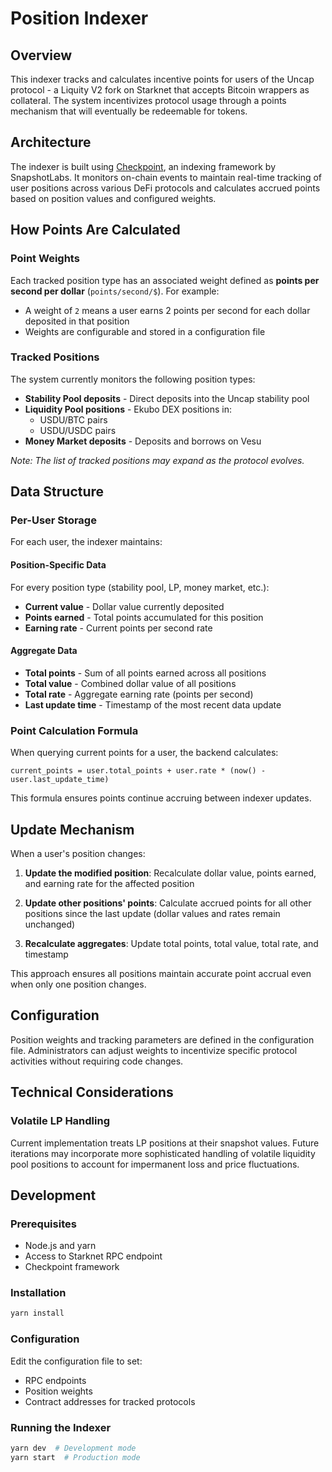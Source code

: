 # Position Indexer

## Overview

This indexer tracks and calculates incentive points for users of the Uncap protocol - a Liquity V2 fork on Starknet that accepts Bitcoin wrappers as collateral. The system incentivizes protocol usage through a points mechanism that will eventually be redeemable for tokens.

## Architecture

The indexer is built using [Checkpoint](https://github.com/checkpoint-labs/checkpoint/), an indexing framework by SnapshotLabs. It monitors on-chain events to maintain real-time tracking of user positions across various DeFi protocols and calculates accrued points based on position values and configured weights.

## How Points Are Calculated

### Point Weights

Each tracked position type has an associated weight defined as **points per second per dollar** (`points/second/$`). For example:
- A weight of `2` means a user earns 2 points per second for each dollar deposited in that position
- Weights are configurable and stored in a configuration file

### Tracked Positions

The system currently monitors the following position types:
- **Stability Pool deposits** - Direct deposits into the Uncap stability pool
- **Liquidity Pool positions** - Ekubo DEX positions in:
  - USDU/BTC pairs
  - USDU/USDC pairs
- **Money Market deposits** - Deposits and borrows on Vesu

*Note: The list of tracked positions may expand as the protocol evolves.*

## Data Structure

### Per-User Storage

For each user, the indexer maintains:

#### Position-Specific Data
For every position type (stability pool, LP, money market, etc.):
- **Current value** - Dollar value currently deposited
- **Points earned** - Total points accumulated for this position
- **Earning rate** - Current points per second rate

#### Aggregate Data
- **Total points** - Sum of all points earned across all positions
- **Total value** - Combined dollar value of all positions
- **Total rate** - Aggregate earning rate (points per second)
- **Last update time** - Timestamp of the most recent data update

### Point Calculation Formula

When querying current points for a user, the backend calculates:

```
current_points = user.total_points + user.rate * (now() - user.last_update_time)
```

This formula ensures points continue accruing between indexer updates.

## Update Mechanism

When a user's position changes:

1. **Update the modified position**: Recalculate dollar value, points earned, and earning rate for the affected position

2. **Update other positions' points**: Calculate accrued points for all other positions since the last update (dollar values and rates remain unchanged)

3. **Recalculate aggregates**: Update total points, total value, total rate, and timestamp

This approach ensures all positions maintain accurate point accrual even when only one position changes.

## Configuration

Position weights and tracking parameters are defined in the configuration file. Administrators can adjust weights to incentivize specific protocol activities without requiring code changes.

## Technical Considerations

### Volatile LP Handling
Current implementation treats LP positions at their snapshot values. Future iterations may incorporate more sophisticated handling of volatile liquidity pool positions to account for impermanent loss and price fluctuations.

## Development

### Prerequisites
- Node.js and yarn
- Access to Starknet RPC endpoint
- Checkpoint framework

### Installation
```bash
yarn install
```

### Configuration
Edit the configuration file to set:
- RPC endpoints
- Position weights
- Contract addresses for tracked protocols

### Running the Indexer
```bash
yarn dev  # Development mode
yarn start  # Production mode
```
